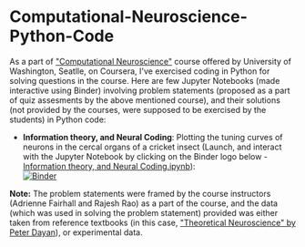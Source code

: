 # Computational-Neuroscience-Python-Code

As a part of ["Computational Neuroscience"](https://www.coursera.org/learn/computational-neuroscience) course offered by University of Washington, Seatlle, on Coursera, I've exercised coding in Python for solving questions in the course. Here are few Jupyter Notebooks (made interactive using Binder) involving problem statements (proposed as a part of quiz assesments by the above mentioned course), and their solutions (not provided by the courses, were supposed to be exercised by the students) in Python code: 

* **Information theory, and Neural Coding**: Plotting the tuning curves of neurons in the cercal organs of a cricket insect (Launch, and interact with the Jupyter Notebook by clicking on the Binder logo below - [Information theory, and Neural Coding.ipynb](https://mybinder.org/v2/gh/artisticsynapse/Computational-Neuroscience-Python-Code/2d674bf4193a70b37d2a057210a1b830cd8433d9)): <br>
[![Binder](https://mybinder.org/badge_logo.svg)](https://mybinder.org/v2/gh/artisticsynapse/Computational-Neuroscience-Python-Code/master)

**Note:** The problem statements were framed by the course instructors (Adrienne Fairhall and Rajesh Rao) as a part of the course, and the data (which was used in solving the problem statement) provided was either taken from reference textbooks (in this case, ["Theoretical Neuroscience" by Peter Dayan](http://www.gatsby.ucl.ac.uk/~dayan/book/exercises.html)), or experimental data. 





